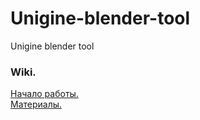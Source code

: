 # Unigine-blender-tool
Unigine blender tool
    

### Wiki.
[Начало работы.](/wiki/start_work.md)   
[Материалы.](/wiki/materials.md)   

